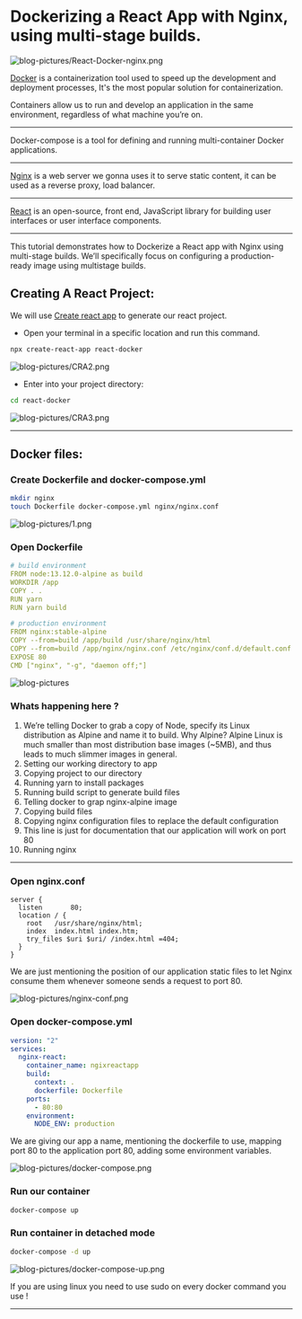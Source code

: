 # Dockerizing a React App with Nginx, using multi-stage builds.

![blog-pictures/React-Docker-nginx.png](blog-pictures/React-Docker-nginx.png)

[Docker](https://www.docker.com/) is a containerization tool used to speed up the development and deployment processes, It's the most popular solution for containerization.

Containers allow us to run and develop an application in the same environment, regardless of what machine you’re on.

---

Docker-compose is a tool for defining and running multi-container Docker applications.

---

[Nginx](https://www.nginx.com/) is a web server we gonna uses it to serve static content, it can be used as a reverse proxy, load balancer.

---

[React](https://reactjs.org/) is an open-source, front end, JavaScript library for building user interfaces or user interface components.

---

This tutorial demonstrates how to Dockerize a React app with Nginx using multi-stage builds. We’ll specifically focus on configuring a production-ready image using multistage builds.

## Creating A React Project:

We will use [Create react app](https://reactjs.org/docs/create-a-new-react-app.html) to generate our react project.

- Open your terminal in a specific location and run this command.

```bash
npx create-react-app react-docker
```

![blog-pictures/CRA2.png](blog-pictures/CRA2.png)

- Enter into your project directory:

```bash
cd react-docker
```

![blog-pictures/CRA3.png](blog-pictures/CRA3.png)

---

## Docker files:

### Create Dockerfile and docker-compose.yml

```bash
mkdir nginx
touch Dockerfile docker-compose.yml nginx/nginx.conf
```

![blog-pictures/1.png](blog-pictures/1.png)

### **Open Dockerfile**

```yaml
# build environment
FROM node:13.12.0-alpine as build
WORKDIR /app
COPY . .
RUN yarn
RUN yarn build

# production environment
FROM nginx:stable-alpine
COPY --from=build /app/build /usr/share/nginx/html
COPY --from=build /app/nginx/nginx.conf /etc/nginx/conf.d/default.conf
EXPOSE 80
CMD ["nginx", "-g", "daemon off;"]
```

![blog-pictures](Dblog-pictures/dockerfile.png)

### Whats happening here ?

1. We’re telling Docker to grab a copy of Node, specify its Linux distribution as Alpine and name it to build. Why Alpine? Alpine Linux is much smaller than most distribution base images (~5MB), and thus leads to much slimmer images in general.
2. Setting our working directory to app
3. Copying project to our directory
4. Running yarn to install packages
5. Running build script to generate build files
6. Telling docker to grap nginx-alpine image
7. Copying build files
8. Copying nginx configuration files to replace the default configuration
9. This line is just for documentation that our application will work on port 80
10. Running nginx

---

### **Open nginx.conf**

```wasm
server {
  listen       80;
  location / {
    root   /usr/share/nginx/html;
    index  index.html index.htm;
    try_files $uri $uri/ /index.html =404;
  }
}
```

We are just mentioning the position of our application static files to let Nginx consume them whenever someone sends a request to port 80.

![blog-pictures/nginx-conf.png](blog-pictures/nginx-conf.png)

### Open docker-compose.yml

```yaml
version: "2"
services:
  nginx-react:
    container_name: ngixreactapp
    build:
      context: .
      dockerfile: Dockerfile
    ports:
      - 80:80
    environment:
      NODE_ENV: production
```

We are giving our app a name, mentioning the dockerfile to use, mapping port 80 to the application port 80, adding some environment variables.

![blog-pictures/docker-compose.png](blog-pictures/docker-compose.png)

### Run our container

```bash
docker-compose up
```

### Run container in detached mode

```bash
docker-compose -d up
```

![blog-pictures/docker-compose-up.png](blog-pictures/docker-compose-up.png)

If you are using linux you need to use sudo on every docker command you use !

---
